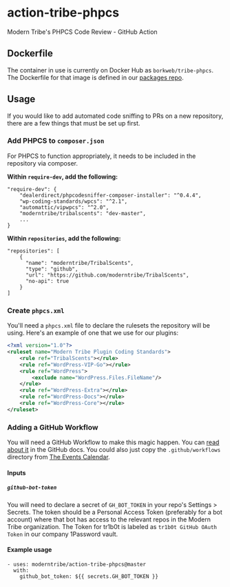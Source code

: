 # action-tribe-phpcs

Modern Tribe's PHPCS Code Review - GitHub Action

## Dockerfile

The container in use is currently on Docker Hub as `borkweb/tribe-phpcs`. The Dockerfile for that image is defined in our [packages repo](https://github.com/moderntribe/packages).

## Usage

If you would like to add automated code sniffing to PRs on a new repository, there are a few things that must be set up first.

### Add PHPCS to `composer.json`

For PHPCS to function appropriately, it needs to be included in the repository via composer.

**Within `require-dev`, add the following:**

```
"require-dev": {
    "dealerdirect/phpcodesniffer-composer-installer": "^0.4.4",
    "wp-coding-standards/wpcs": "^2.1",
    "automattic/vipwpcs": "^2.0",
    "moderntribe/tribalscents": "dev-master",
    ...
}
```

**Within `repositories`, add the following:**

```
"repositories": [
    {
      "name": "moderntribe/TribalScents",
      "type": "github",
      "url": "https://github.com/moderntribe/TribalScents",
      "no-api": true
    }
]
```

### Create `phpcs.xml`

You'll need a `phpcs.xml` file to declare the rulesets the repository will be using. Here's an example of one that we use for our plugins:

```xml
<?xml version="1.0"?>
<ruleset name="Modern Tribe Plugin Coding Standards">
	<rule ref="TribalScents"></rule>
	<rule ref="WordPress-VIP-Go"></rule>
	<rule ref="WordPress">
		<exclude name="WordPress.Files.FileName"/>
	</rule>
	<rule ref="WordPress-Extra"></rule>
	<rule ref="WordPress-Docs"></rule>
	<rule ref="WordPress-Core"></rule>
</ruleset>
```

### Adding a GitHub Workflow

You will need a GitHub Workflow to make this magic happen. You can [read about it](https://help.github.com/en/articles/configuring-a-workflow) in the GitHub docs. You could also just copy the `.github/workflows` directory from [The Events Calendar](https://github.com/moderntribe/the-events-calendar).

#### Inputs

##### `github-bot-token`

You will need to declare a secret of `GH_BOT_TOKEN` in your repo's Settings > Secrets. The token should be a Personal Access Token (preferably for a bot account) where that bot has access to the relevant repos in the Modern Tribe organization. The Token for tr1b0t is labeled as `tr1b0t GitHub OAuth Token` in our company 1Password vault.

#### Example usage

```
- uses: moderntribe/action-tribe-phpcs@master
  with:
    github_bot_token: ${{ secrets.GH_BOT_TOKEN }}
```
